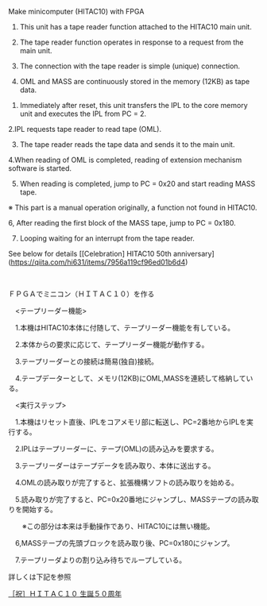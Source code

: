 Make minicomputer (HITAC10) with FPGA


<Tape reader function>

1. This unit has a tape reader function attached to the HITAC10 main unit.

2. The tape reader function operates in response to a request from the main unit.

3. The connection with the tape reader is simple (unique) connection.

4. OML and MASS are continuously stored in the memory (12KB) as tape data.

<Execution step>

1. Immediately after reset, this unit transfers the IPL to the core memory unit and executes the IPL from PC = 2.

2.IPL requests tape reader to read tape (OML).

3. The tape reader reads the tape data and sends it to the main unit.

4.When reading of OML is completed, reading of extension mechanism software is started.

5. When reading is completed, jump to PC = 0x20 and start reading MASS tape.

※ This part is a manual operation originally, a function not found in HITAC10.

6, After reading the first block of the MASS tape, jump to PC = 0x180.

7. Looping waiting for an interrupt from the tape reader.

See below for details
[[Celebration] HITAC10 50th anniversary] (https://qiita.com/hi631/items/7956a119cf96ed01b6d4)

<BR>

ＦＰＧＡでミニコン（ＨＩＴＡＣ１０）を作る 


　<テープリーダー機能>

　1.本機はHITAC10本体に付随して、テープリーダー機能を有している。

　2.本体からの要求に応じて、テープリーダー機能が動作する。

　3.テープリーダーとの接続は簡易(独自)接続。

　4.テープデーターとして、メモリ(12KB)にOML,MASSを連続して格納している。


　<実行ステップ>

　1.本機はリセット直後、IPLをコアメモリ部に転送し、PC=2番地からIPLを実行する。

　2.IPLはテープリーダーに、テープ(OML)の読み込みを要求する。

　3.テープリーダーはテープデータを読み取り、本体に送出する。

　4.OMLの読み取りが完了すると、拡張機構ソフトの読み取りを始める。

　5.読み取りが完了すると、PC=0x20番地にジャンプし、MASSテープの読み取りを開始する。

　　※この部分は本来は手動操作であり、HITAC10には無い機能。

　6,MASSテープの先頭ブロックを読み取り後、PC=0x180にジャンプ。

　7.テープリーダよりの割り込み待ちでループしている。


詳しくは下記を参照

[［祝］ＨＩＴＡＣ１０ 生誕５０周年](https://qiita.com/hi631/items/7956a119cf96ed01b6d4)
